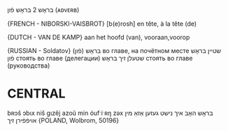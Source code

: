 בראָש 2
בראָש פֿון
(ᴀᴅᴠᴇʀʙ)

{FRENCH - NIBORSKI-VAISBROT}
[b(e)rosh] en tête, à la tête (de)

{DUTCH - VAN DE KAMP}
aan het hoofd (van), vooraan,voorop

{RUSSIAN - Soldatov}
בראָש  (פֿון)
во главе, на почётном месте
שטיין בראָש פֿון
стоять во главе (делегации)
שטעלן זיך בראָש
стоять во главе (руководства)

CENTRAL
========

bʀɔš ɔbɩx niš gɩzẽj azoũ min óufˑiˑʀŋ zəx בראָש האָב איך נישט געזען אַזאַ מין אויפֿפֿירן זיך {POLAND, Wolbrom, 50196}